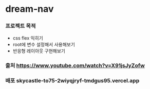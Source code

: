 # dream-nav

### 프로젝트 목적
* css flex 익히기
* root에 변수 설정해서 사용해보기
* 반응형 레이아웃 구현해보기

### 출처 https://www.youtube.com/watch?v=X91jsJyZofw
### 배포 skycastle-to75-2wiyqjryf-tmdgus95.vercel.app
